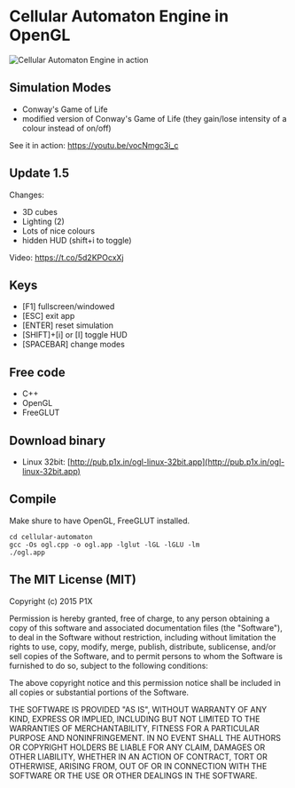 # Cellular Automaton Engine in OpenGL

![Cellular Automaton Engine in action](http://i.imgur.com/3Hxwidr.png)

## Simulation Modes

- Conway's Game of Life
- modified version of Conway's Game of Life (they gain/lose intensity of a colour instead of on/off)

See it in action: https://youtu.be/vocNmgc3i_c

## Update 1.5

Changes:

- 3D cubes
- Lighting  (2)
- Lots of nice colours
- hidden HUD (shift+i to toggle)

Video: https://t.co/5d2KPOcxXj

## Keys

- [F1] fullscreen/windowed
- [ESC] exit app
- [ENTER] reset simulation
- [SHIFT]+[i] or [I] toggle HUD
- [SPACEBAR] change modes 

## Free code

- C++
- OpenGL
- FreeGLUT

## Download binary

- Linux 32bit: [http://pub.p1x.in/ogl-linux-32bit.app](http://pub.p1x.in/ogl-linux-32bit.app)

## Compile
Make shure to have OpenGL, FreeGLUT installed.
```
cd cellular-automaton
gcc -Os ogl.cpp -o ogl.app -lglut -lGL -lGLU -lm
./ogl.app
```

## The MIT License (MIT)

Copyright (c) 2015 P1X

Permission is hereby granted, free of charge, to any person obtaining a copy
of this software and associated documentation files (the "Software"), to deal
in the Software without restriction, including without limitation the rights
to use, copy, modify, merge, publish, distribute, sublicense, and/or sell
copies of the Software, and to permit persons to whom the Software is
furnished to do so, subject to the following conditions:

The above copyright notice and this permission notice shall be included in
all copies or substantial portions of the Software.

THE SOFTWARE IS PROVIDED "AS IS", WITHOUT WARRANTY OF ANY KIND, EXPRESS OR
IMPLIED, INCLUDING BUT NOT LIMITED TO THE WARRANTIES OF MERCHANTABILITY,
FITNESS FOR A PARTICULAR PURPOSE AND NONINFRINGEMENT. IN NO EVENT SHALL THE
AUTHORS OR COPYRIGHT HOLDERS BE LIABLE FOR ANY CLAIM, DAMAGES OR OTHER
LIABILITY, WHETHER IN AN ACTION OF CONTRACT, TORT OR OTHERWISE, ARISING FROM,
OUT OF OR IN CONNECTION WITH THE SOFTWARE OR THE USE OR OTHER DEALINGS IN
THE SOFTWARE.
